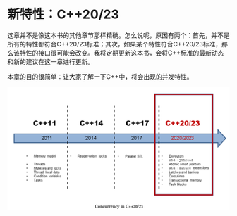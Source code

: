 # 新特性：C++20/23

这章并不是像这本书的其他章节那样精确。怎么说呢，原因有两个：首先，并不是所有的特性都符合C++20/23标准；其次，如果某个特性符合C++20/23标准，那么该特性的接口很可能会改变。我将定期更新这本书，会将C++标准的最新动态和新的建议在这一章进行更新。

本章的目的很简单：让大家了解一下C++中，将会出现的并发特性。

![](../../../images/detail/The-Future-CPP-20-23/1.png)